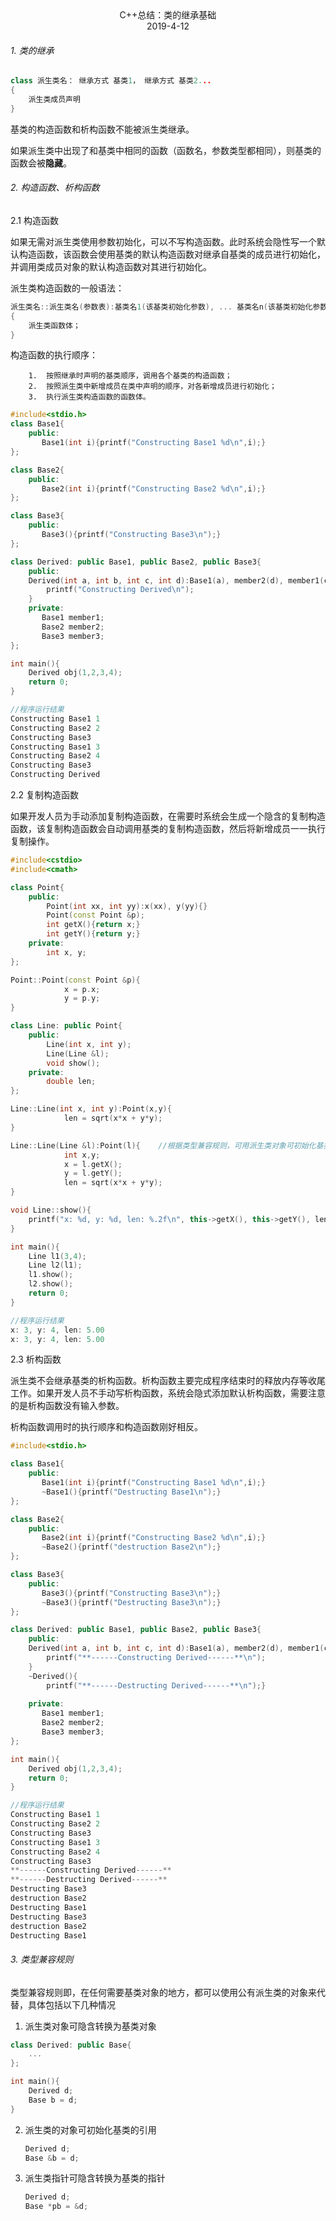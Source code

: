 <center>C++总结：类的继承基础</center>

<center>2019-4-12</center>

###### 1. 类的继承

```c++
class 派生类名： 继承方式 基类1， 继承方式 基类2...
{
    派生类成员声明
}
```

基类的构造函数和析构函数不能被派生类继承。

如果派生类中出现了和基类中相同的函数（函数名，参数类型都相同），则基类的函数会被**隐藏**。

###### 2. 构造函数、析构函数

2.1 构造函数

如果无需对派生类使用参数初始化，可以不写构造函数。此时系统会隐性写一个默认构造函数，该函数会使用基类的默认构造函数对继承自基类的成员进行初始化，并调用类成员对象的默认构造函数对其进行初始化。

派生类构造函数的一般语法：

```c++
派生类名::派生类名(参数表):基类名1(该基类初始化参数), ... 基类名n(该基类初始化参数), 成员对象名1(该成员初始化参数), ..., 成员对象名m(该成员初始化参数)
{
    派生类函数体；
}
```

构造函数的执行顺序： 

        1.  按照继承时声明的基类顺序，调用各个基类的构造函数；
        2.  按照派生类中新增成员在类中声明的顺序，对各新增成员进行初始化；
        3.  执行派生类构造函数的函数体。

```c++
#include<stdio.h>
class Base1{
    public:
       Base1(int i){printf("Constructing Base1 %d\n",i);}
};

class Base2{
    public:
       Base2(int i){printf("Constructing Base2 %d\n",i);}
};

class Base3{
    public:
       Base3(){printf("Constructing Base3\n");}
};

class Derived: public Base1, public Base2, public Base3{
    public:
    Derived(int a, int b, int c, int d):Base1(a), member2(d), member1(c),Base2(b){     //这里的顺序并不影响构造函数执行顺序，另外Base3为默认构造函数，无需显式构造。
        printf("Constructing Derived\n");
    }
    private:
       Base1 member1;
       Base2 member2;
       Base3 member3;
};

int main(){
    Derived obj(1,2,3,4);
    return 0;
}

//程序运行结果
Constructing Base1 1
Constructing Base2 2
Constructing Base3
Constructing Base1 3
Constructing Base2 4
Constructing Base3
Constructing Derived
```



2.2 复制构造函数

如果开发人员为手动添加复制构造函数，在需要时系统会生成一个隐含的复制构造函数，该复制构造函数会自动调用基类的复制构造函数，然后将新增成员一一执行复制操作。

```c++
#include<cstdio>
#include<cmath>

class Point{
    public:
        Point(int xx, int yy):x(xx), y(yy){}
        Point(const Point &p);
        int getX(){return x;}
        int getY(){return y;}
    private:
        int x, y;
};

Point::Point(const Point &p){
            x = p.x;
            y = p.y;
}

class Line: public Point{
    public:
        Line(int x, int y);
        Line(Line &l);
        void show();
    private:
        double len;
};

Line::Line(int x, int y):Point(x,y){
            len = sqrt(x*x + y*y);
}

Line::Line(Line &l):Point(l){    //根据类型兼容规则，可用派生类对象可初始化基类的引用。
            int x,y;
            x = l.getX();
            y = l.getY();
            len = sqrt(x*x + y*y);
}

void Line::show(){
    printf("x: %d, y: %d, len: %.2f\n", this->getX(), this->getY(), len);
}

int main(){
    Line l1(3,4);
    Line l2(l1);
    l1.show();
    l2.show();
    return 0;
}

//程序运行结果
x: 3, y: 4, len: 5.00
x: 3, y: 4, len: 5.00
```



2.3 析构函数

派生类不会继承基类的析构函数。析构函数主要完成程序结束时的释放内存等收尾工作。如果开发人员不手动写析构函数，系统会隐式添加默认析构函数，需要注意的是析构函数没有输入参数。

析构函数调用时的执行顺序和构造函数刚好相反。

```c++
#include<stdio.h>

class Base1{
    public:
       Base1(int i){printf("Constructing Base1 %d\n",i);}
       ~Base1(){printf("Destructing Base1\n");}
};

class Base2{
    public:
       Base2(int i){printf("Constructing Base2 %d\n",i);}
       ~Base2(){printf("destruction Base2\n");}
};

class Base3{
    public:
       Base3(){printf("Constructing Base3\n");}
       ~Base3(){printf("Destructing Base3\n");}
};

class Derived: public Base1, public Base2, public Base3{
    public:
    Derived(int a, int b, int c, int d):Base1(a), member2(d), member1(c),Base2(b){
        printf("**------Constructing Derived------**\n");
    }
    ~Derived(){
        printf("**------Destructing Derived------**\n");}
    
    private:
       Base1 member1;
       Base2 member2;
       Base3 member3;
};

int main(){
    Derived obj(1,2,3,4);
    return 0;
}

//程序运行结果
Constructing Base1 1
Constructing Base2 2
Constructing Base3
Constructing Base1 3
Constructing Base2 4
Constructing Base3
**------Constructing Derived------**
**------Destructing Derived------**
Destructing Base3
destruction Base2
Destructing Base1
Destructing Base3
destruction Base2
Destructing Base1
```



###### 3. 类型兼容规则

类型兼容规则即，在任何需要基类对象的地方，都可以使用公有派生类的对象来代替，具体包括以下几种情况

1.  派生类对象可隐含转换为基类对象

   ```c++
   class Derived: public Base{
       ...
   };
   
   int main(){
       Derived d;
       Base b = d;
   }
   ```

2. 派生类的对象可初始化基类的引用

   ```c++
   Derived d;
   Base &b = d;
   ```

3. 派生类指针可隐含转换为基类的指针

   ```c++
   Derived d;
   Base *pb = &d;
   ```





